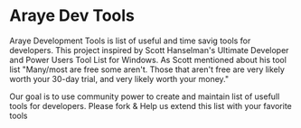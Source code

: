 Araye Dev Tools
==================

Araye Development Tools is list of useful and time savig tools for developers. 
This project inspired by Scott Hanselman's Ultimate Developer and Power Users Tool List for Windows. As Scott mentioned about his tool list "Many/most are free some aren't. Those that aren't free are very likely worth your 30-day trial, and very likely worth your money."

Our goal is to use community power to create and maintain list of usefull tools for developers. Please fork & Help us extend this list with your favorite tools